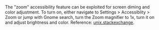 The "zoom" accessibility feature can be exploited for screen diming and color adjustment.
To turn on, either navigate to Settings > Accessiblity > Zoom or jump with Gnome search, turn the Zoom magnifier to 1x, turn it on and adjust brightness and color.
Reference: [unix.stackexchange](https://unix.stackexchange.com/a/628894).
